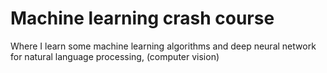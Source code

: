 # Machine learning crash course
Where I learn some machine learning algorithms and deep neural network for natural language processing, (computer vision)
